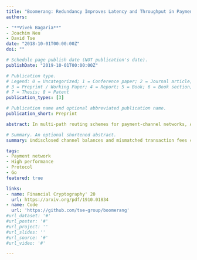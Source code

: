 ```yaml
---
title: "Boomerang: Redundancy Improves Latency and Throughput in Payment Networks"
authors:

- "**Vivek Bagaria**"
- Joachim Neu
- David Tse
date: "2018-10-01T00:00:00Z"
doi: ""

# Schedule page publish date (NOT publication's date).
publishDate: "2019-10-01T00:00:00Z"

# Publication type.
# Legend: 0 = Uncategorized; 1 = Conference paper; 2 = Journal article;
# 3 = Preprint / Working Paper; 4 = Report; 5 = Book; 6 = Book section;
# 7 = Thesis; 8 = Patent
publication_types: [3]

# Publication name and optional abbreviated publication name.
publication_short: Preprint

abstract: In multi-path routing schemes for payment-channel networks, Alice transfers funds to Bob by splitting them into partial payments and routing them along multiple paths. Undisclosed channel balances and mismatched transaction fees cause delays and failures on some payment paths. For atomic transfer schemes, these straggling paths stall the whole transfer. We show that the latency of transfers reduces when redundant payment paths are added. This frees up liquidity in payment channels and hence increases the throughput of the network. We devise Boomerang, a generic technique to be used on top of multi-path routing schemes to construct redundant payment paths free of counterparty risk. In our experiments, applying Boomerang to a baseline routing scheme leads to 40% latency reduction and 2x throughput increase. We build on ideas from publicly verifiable secret sharing, such that Alice learns a secret of Bob iff Bob overdraws funds from the redundant paths. Funds are forwarded using Boomerang contracts, which allow Alice to revert the transfer iff she has learned Bob's secret. We implement the Boomerang contract in Bitcoin Script.

# Summary. An optional shortened abstract.
summary: Undisclosed channel balances and mismatched transaction fees cause failures on payment paths. Boomerang is a framework to add risk-free redundant payment paths to improve the latency and throughput of the system by 2x.

tags:
- Payment network
- High performance
- Protocol
- Go
featured: true

links:
- name: Financial Cryptography' 20
  url: https://arxiv.org/pdf/1910.01834
- name: Code
  url: 'https://github.com/tse-group/boomerang'
#url_dataset: '#'
#url_poster: '#'
#url_project: ''
#url_slides: ''
#url_source: '#'
#url_video: '#'

---
```


